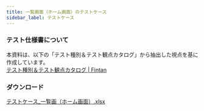 ```yaml
---
title: 一覧画面（ホーム画面）のテストケース
sidebar_label: テストケース
---
```


### テスト仕様書について

本資料は、以下の「テスト種別＆テスト観点カタログ」から抽出した視点を基に作成しています。<br/>
[テスト種別＆テスト観点カタログ | Fintan](https://fintan.jp/page/1456)

### ダウンロード

[テストケース_一覧画（ホーム画面）.xlsx](../../../../src/assets/test-case/テストケース_一覧画面（ホーム画面）.xlsx)
